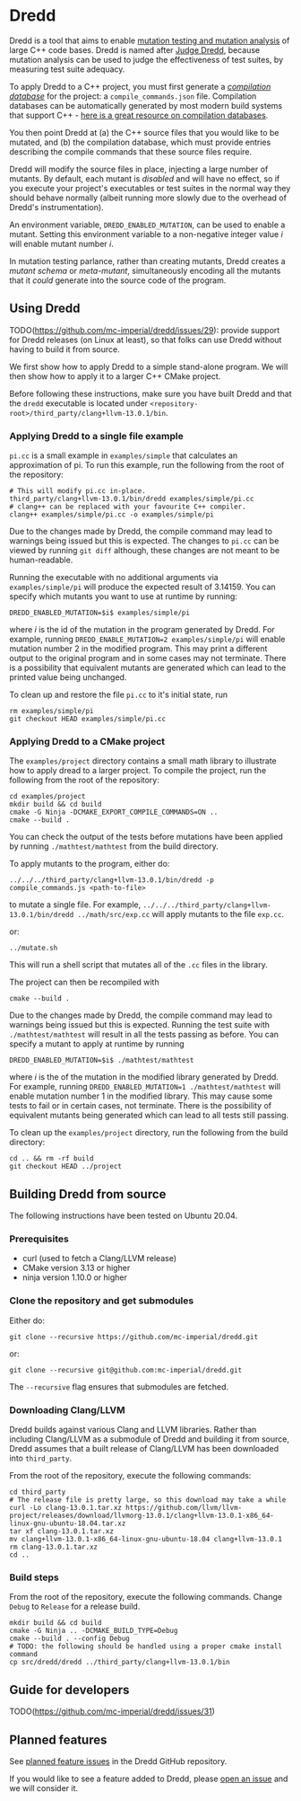 # Dredd

Dredd is a tool that aims to enable [mutation testing and mutation
analysis](https://en.wikipedia.org/wiki/Mutation_testing) of large C++
code bases. Dredd is named after [Judge
Dredd](https://en.wikipedia.org/wiki/Judge_Dredd), because mutation
analysis can be used to judge the effectiveness of test suites, by
measuring test suite adequacy.

To apply Dredd to a C++ project, you must first generate a
[*compilation
database*](https://clang.llvm.org/docs/JSONCompilationDatabase.html)
for the project: a `compile_commands.json` file. Compilation databases
can be automatically generated by most modern build systems that
support C++ - [here is a great resource on compilation
databases](https://sarcasm.github.io/notes/dev/compilation-database.html).

You then point Dredd at (a) the C++ source files that you would like
to be mutated, and (b) the compilation database, which must provide
entries describing the compile commands that these source files
require.

Dredd will modify the source files in place, injecting a large number
of mutants. By default, each mutant is *disabled* and will have no
effect, so if you execute your project's executables or test suites in
the normal way they should behave normally (albeit running more slowly
due to the overhead of Dredd's instrumentation).

An environment variable, `DREDD_ENABLED_MUTATION`, can be used to
enable a mutant. Setting this environment variable to a non-negative
integer value $i$ will enable mutant number $i$.

In mutation testing parlance, rather than creating mutants, Dredd
creates a *mutant schema* or *meta-mutant*, simultaneously encoding
all the mutants that it *could* generate into the source code of the
program.

## Using Dredd

TODO(https://github.com/mc-imperial/dredd/issues/29): provide support
for Dredd releases (on Linux at least), so that folks can use Dredd
without having to build it from source.


We first show how to apply Dredd to a simple stand-alone program. We will then show how to apply it to a larger C++ CMake project.

Before following these instructions, make sure you have built Dredd and that the `dredd` executable is located under `<repository-root>/third_party/clang+llvm-13.0.1/bin`.

### Applying Dredd to a single file example

`pi.cc` is a small example in `examples/simple` that calculates an approximation of pi. To run this example, run the following from the root of the repository:
```
# This will modify pi.cc in-place.
third_party/clang+llvm-13.0.1/bin/dredd examples/simple/pi.cc
# clang++ can be replaced with your favourite C++ compiler.
clang++ examples/simple/pi.cc -o examples/simple/pi
```
Due to the changes made by Dredd, the compile command may lead to warnings being issued but this is expected.  The changes to `pi.cc` can be viewed by running `git diff` although, these changes are not meant to be human-readable.

Running the executable with no additional arguments via `examples/simple/pi` will produce the expected result of 3.14159.  You can specify which mutants you want to use at runtime by running:
```
DREDD_ENABLED_MUTATION=$i$ examples/simple/pi
```
where $i$ is the id of the mutation in the program generated by Dredd. For example, running `DREDD_ENABLE_MUTATION=2 examples/simple/pi` will enable mutation number 2 in the modified program. 
This may print a different output to the original program and in some cases may not terminate. 
There is a possibility that equivalent mutants are generated which can lead to the printed value being unchanged.

To clean up and restore the file `pi.cc` to it's initial state, run
```
rm examples/simple/pi
git checkout HEAD examples/simple/pi.cc
```

### Applying Dredd to a CMake project

The `examples/project` directory contains a small math library to illustrate how to apply dread to a larger project.
To compile the project, run the following from the root of the repository:
```
cd examples/project
mkdir build && cd build
cmake -G Ninja -DCMAKE_EXPORT_COMPILE_COMMANDS=ON ..
cmake --build .
```
You can check the output of the tests before mutations have been applied by running 
`./mathtest/mathtest` from the build directory.

To apply mutants to the program, either do:
```
../../../third_party/clang+llvm-13.0.1/bin/dredd -p compile_commands.js <path-to-file>
``` 
to mutate a single file. For example, `../../../third_party/clang+llvm-13.0.1/bin/dredd ../math/src/exp.cc` will apply
mutants to the file `exp.cc`.

or:
```
../mutate.sh
```
This will run a shell script that mutates all of the `.cc` files in the library.

The project can then be recompiled with
```
cmake --build .
```
Due to the changes made by Dredd, the compile command may lead to warnings being issued but this is expected. Running the test suite with `./mathtest/mathtest` will result in all the tests passing as before. You can specify a
mutant to apply at runtime by running
```
DREDD_ENABLED_MUTATION=$i$ ./mathtest/mathtest
```
where $i$ is the of the mutation in the modified library generated by Dredd. For example, running 
`DREDD_ENABLED_MUTATION=1 ./mathtest/mathtest` will enable mutation number 1 in the modified library.
This may cause some tests to fail or in certain cases, not terminate. There is the possibility of equivalent mutants
being generated which can lead to all tests still passing.

To clean up the `examples/project` directory, run the following from the build directory:
```
cd .. && rm -rf build
git checkout HEAD ../project
```

## Building Dredd from source

The following instructions have been tested on Ubuntu 20.04.

### Prerequisites

- curl (used to fetch a Clang/LLVM release)
- CMake version 3.13 or higher
- ninja version 1.10.0 or higher

### Clone the repository and get submodules

Either do:

```
git clone --recursive https://github.com/mc-imperial/dredd.git
```

or:

```
git clone --recursive git@github.com:mc-imperial/dredd.git
```

The `--recursive` flag ensures that submodules are fetched.

### Downloading Clang/LLVM

Dredd builds against various Clang and LLVM libraries. Rather than including Clang/LLVM as a submodule of Dredd and building it from source, Dredd assumes that a built release of Clang/LLVM has been downloaded into `third_party`.

From the root of the repository, execute the following commands:

```
cd third_party
# The release file is pretty large, so this download may take a while
curl -Lo clang-13.0.1.tar.xz https://github.com/llvm/llvm-project/releases/download/llvmorg-13.0.1/clang+llvm-13.0.1-x86_64-linux-gnu-ubuntu-18.04.tar.xz
tar xf clang-13.0.1.tar.xz
mv clang+llvm-13.0.1-x86_64-linux-gnu-ubuntu-18.04 clang+llvm-13.0.1
rm clang-13.0.1.tar.xz
cd ..
```

### Build steps

From the root of the repository, execute the following commands.
Change `Debug` to `Release` for a release build.

```
mkdir build && cd build
cmake -G Ninja .. -DCMAKE_BUILD_TYPE=Debug
cmake --build . --config Debug
# TODO: the following should be handled using a proper cmake install command
cp src/dredd/dredd ../third_party/clang+llvm-13.0.1/bin
```

## Guide for developers

TODO(https://github.com/mc-imperial/dredd/issues/31)

## Planned features

See [planned feature
issues](https://github.com/mc-imperial/dredd/issues?q=is%3Aissue+is%3Aopen+label%3Aplanned-feature)
in the Dredd GitHub repository.

If you would like to see a feature added to Dredd, please [open an
issue](https://github.com/mc-imperial/dredd/issues) and we will
consider it.
